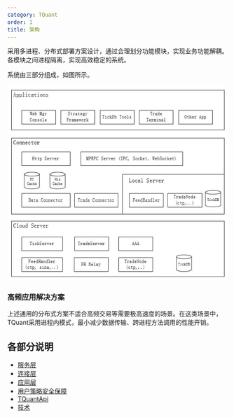 ```yaml
---
category: TQuant
order: 1
title: 架构
---
```


采用多进程、分布式部署方案设计，通过合理划分功能模块，实现业务功能解耦。各模块之间进程隔离，实现高效稳定的系统。

系统由三部分组成，如图所示。

<div class="pic-plus">
  <img width="640" src="tquant_arch.jpg">
</div>

### 高频应用解决方案

上述通用的分布式方案不适合高频交易等需要极高速度的场景。在这类场景中，TQuant采用进程内模式，最小减少数据传输、跨进程方法调用的性能开销。

## 各部分说明

- [服务层](services)
- [连接层](connector)
- [应用层](applications)
- [用户策略安全保障](security)
- [TQuantApi](tquant_api)
- [技术](tech)


